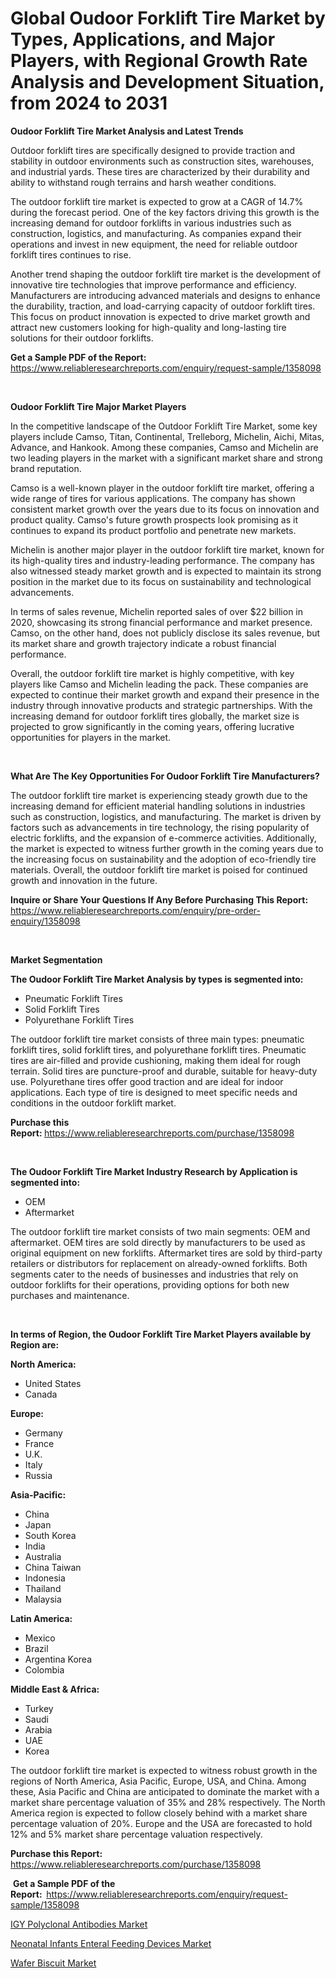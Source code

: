 <p><h1>Global Oudoor Forklift Tire Market by Types, Applications, and Major Players, with Regional Growth Rate Analysis and Development Situation, from 2024 to 2031</h1></p><p><strong>Oudoor Forklift Tire Market Analysis and Latest Trends</strong></p>
<p><p>Outdoor forklift tires are specifically designed to provide traction and stability in outdoor environments such as construction sites, warehouses, and industrial yards. These tires are characterized by their durability and ability to withstand rough terrains and harsh weather conditions.</p><p>The outdoor forklift tire market is expected to grow at a CAGR of 14.7% during the forecast period. One of the key factors driving this growth is the increasing demand for outdoor forklifts in various industries such as construction, logistics, and manufacturing. As companies expand their operations and invest in new equipment, the need for reliable outdoor forklift tires continues to rise.</p><p>Another trend shaping the outdoor forklift tire market is the development of innovative tire technologies that improve performance and efficiency. Manufacturers are introducing advanced materials and designs to enhance the durability, traction, and load-carrying capacity of outdoor forklift tires. This focus on product innovation is expected to drive market growth and attract new customers looking for high-quality and long-lasting tire solutions for their outdoor forklifts.</p></p>
<p><strong>Get a Sample PDF of the Report:&nbsp;</strong> <a href="https://www.reliableresearchreports.com/enquiry/request-sample/1358098">https://www.reliableresearchreports.com/enquiry/request-sample/1358098</a></p>
<p>&nbsp;</p>
<p><strong>Oudoor Forklift Tire Major Market Players</strong></p>
<p><p>In the competitive landscape of the Outdoor Forklift Tire Market, some key players include Camso, Titan, Continental, Trelleborg, Michelin, Aichi, Mitas, Advance, and Hankook. Among these companies, Camso and Michelin are two leading players in the market with a significant market share and strong brand reputation.</p><p>Camso is a well-known player in the outdoor forklift tire market, offering a wide range of tires for various applications. The company has shown consistent market growth over the years due to its focus on innovation and product quality. Camso's future growth prospects look promising as it continues to expand its product portfolio and penetrate new markets.</p><p>Michelin is another major player in the outdoor forklift tire market, known for its high-quality tires and industry-leading performance. The company has also witnessed steady market growth and is expected to maintain its strong position in the market due to its focus on sustainability and technological advancements.</p><p>In terms of sales revenue, Michelin reported sales of over $22 billion in 2020, showcasing its strong financial performance and market presence. Camso, on the other hand, does not publicly disclose its sales revenue, but its market share and growth trajectory indicate a robust financial performance.</p><p>Overall, the outdoor forklift tire market is highly competitive, with key players like Camso and Michelin leading the pack. These companies are expected to continue their market growth and expand their presence in the industry through innovative products and strategic partnerships. With the increasing demand for outdoor forklift tires globally, the market size is projected to grow significantly in the coming years, offering lucrative opportunities for players in the market.</p></p>
<p>&nbsp;</p>
<p><strong>What Are The Key Opportunities For Oudoor Forklift Tire Manufacturers?</strong></p>
<p><p>The outdoor forklift tire market is experiencing steady growth due to the increasing demand for efficient material handling solutions in industries such as construction, logistics, and manufacturing. The market is driven by factors such as advancements in tire technology, the rising popularity of electric forklifts, and the expansion of e-commerce activities. Additionally, the market is expected to witness further growth in the coming years due to the increasing focus on sustainability and the adoption of eco-friendly tire materials. Overall, the outdoor forklift tire market is poised for continued growth and innovation in the future.</p></p>
<p><strong>Inquire or Share Your Questions If Any Before Purchasing This Report:</strong> <a href="https://www.reliableresearchreports.com/enquiry/pre-order-enquiry/1358098">https://www.reliableresearchreports.com/enquiry/pre-order-enquiry/1358098</a></p>
<p>&nbsp;</p>
<p><strong>Market Segmentation</strong></p>
<p><strong>The Oudoor Forklift Tire Market Analysis by types is segmented into:</strong></p>
<p><ul><li>Pneumatic Forklift Tires</li><li>Solid Forklift Tires</li><li>Polyurethane Forklift Tires</li></ul></p>
<p><p>The outdoor forklift tire market consists of three main types: pneumatic forklift tires, solid forklift tires, and polyurethane forklift tires. Pneumatic tires are air-filled and provide cushioning, making them ideal for rough terrain. Solid tires are puncture-proof and durable, suitable for heavy-duty use. Polyurethane tires offer good traction and are ideal for indoor applications. Each type of tire is designed to meet specific needs and conditions in the outdoor forklift market.</p></p>
<p><strong>Purchase this Report:&nbsp;</strong><a href="https://www.reliableresearchreports.com/purchase/1358098">https://www.reliableresearchreports.com/purchase/1358098</a></p>
<p>&nbsp;</p>
<p><strong>The Oudoor Forklift Tire Market Industry Research by Application is segmented into:</strong></p>
<p><ul><li>OEM</li><li>Aftermarket</li></ul></p>
<p><p>The outdoor forklift tire market consists of two main segments: OEM and aftermarket. OEM tires are sold directly by manufacturers to be used as original equipment on new forklifts. Aftermarket tires are sold by third-party retailers or distributors for replacement on already-owned forklifts. Both segments cater to the needs of businesses and industries that rely on outdoor forklifts for their operations, providing options for both new purchases and maintenance.</p></p>
<p>&nbsp;</p>
<p><strong>In terms of Region, the Oudoor Forklift Tire Market Players available by Region are:</strong></p>
<p>
    <p> <strong> North America: </strong>
        <ul>
            <li>United States</li>
            <li>Canada</li>
        </ul>
        </p> 
    <p> <strong> Europe: </strong>
        <ul>
            <li>Germany</li>
            <li>France</li>
            <li>U.K.</li>
            <li>Italy</li>
            <li>Russia</li>
        </ul>
        </p> 
    <p> <strong> Asia-Pacific: </strong>
        <ul>
            <li>China</li>
            <li>Japan</li>
            <li>South Korea</li>
            <li>India</li>
            <li>Australia</li>
            <li>China Taiwan</li>
            <li>Indonesia</li>
            <li>Thailand</li>
            <li>Malaysia</li>
        </ul>
        </p> 
    <p> <strong> Latin America: </strong>
        <ul>
            <li>Mexico</li>
            <li>Brazil</li>
            <li>Argentina Korea</li>
            <li>Colombia</li>
        </ul>
        </p> 
    <p> <strong> Middle East & Africa: </strong>
        <ul>
            <li>Turkey</li>
            <li>Saudi</li>
            <li>Arabia</li>
            <li>UAE</li>
            <li>Korea</li>
        </ul>
    </p>
    </p>
<p><p>The outdoor forklift tire market is expected to witness robust growth in the regions of North America, Asia Pacific, Europe, USA, and China. Among these, Asia Pacific and China are anticipated to dominate the market with a market share percentage valuation of 35% and 28% respectively. The North America region is expected to follow closely behind with a market share percentage valuation of 20%. Europe and the USA are forecasted to hold 12% and 5% market share percentage valuation respectively.</p></p>
<p><strong>Purchase this Report: </strong><a href="https://www.reliableresearchreports.com/purchase/1358098">https://www.reliableresearchreports.com/purchase/1358098</a></p>
<p>&nbsp;<strong>Get a Sample PDF of the Report:&nbsp;&nbsp;</strong><a href="https://www.reliableresearchreports.com/enquiry/request-sample/1358098">https://www.reliableresearchreports.com/enquiry/request-sample/1358098</a></p>
<p><strong></strong></p>
<p><p><a href="https://view.publitas.com/reportprime-1/igy-polyclonal-antibodies-market-research-report-provides-thorough-industry-overview-which-offers-an-in-depth-analysis-of-product-trends-and-new-market-divisions/">IGY Polyclonal Antibodies Market</a></p><p><a href="https://view.publitas.com/reportprime-1/neonatal-infants-enteral-feeding-devices-market-research-report-unlocks-analysis-on-the-market-financial-status-market-size-and-market-revenue-upto-2030/">Neonatal Infants Enteral Feeding Devices Market</a></p><p><a href="https://view.publitas.com/reportprime-1/wafer-biscuit-market-size-growth-and-forecast-from-2023-2030/">Wafer Biscuit Market</a></p></p>